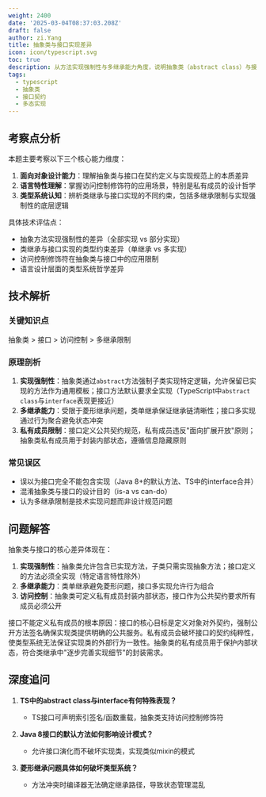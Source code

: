 ```yaml
---
weight: 2400
date: '2025-03-04T08:37:03.208Z'
draft: false
author: zi.Yang
title: 抽象类与接口实现差异
icon: icon/typescript.svg
toc: true
description: 从方法实现强制性与多继承能力角度，说明抽象类（abstract class）与接口（interface）的核心差异。为何接口不能定义私有成员而抽象类可以？
tags:
  - typescript
  - 抽象类
  - 接口契约
  - 多态实现
---
```


## 考察点分析

本题主要考察以下三个核心能力维度：

1. **面向对象设计能力**：理解抽象类与接口在契约定义与实现规范上的本质差异
2. **语言特性理解**：掌握访问控制修饰符的应用场景，特别是私有成员的设计哲学
3. **类型系统认知**：辨析类继承与接口实现的不同约束，包括多继承限制与实现强制性的底层逻辑

具体技术评估点：

- 抽象方法实现强制性的差异（全部实现 vs 部分实现）
- 类继承与接口实现的类型约束差异（单继承 vs 多实现）
- 访问控制修饰符在抽象类与接口中的应用限制
- 语言设计层面的类型系统哲学差异

## 技术解析

### 关键知识点

抽象类 > 接口 > 访问控制 > 多继承限制

### 原理剖析

1. **实现强制性**：抽象类通过`abstract`方法强制子类实现特定逻辑，允许保留已实现的方法作为通用模板；接口方法默认要求全实现（TypeScript中`abstract class`与`interface`表现更接近）
2. **多继承能力**：受限于菱形继承问题，类单继承保证继承链清晰性；接口多实现通过行为聚合避免状态冲突
3. **私有成员限制**：接口定义公共契约规范，私有成员违反"面向扩展开放"原则；抽象类私有成员用于封装内部状态，遵循信息隐藏原则

### 常见误区

- 误以为接口完全不能包含实现（Java 8+的默认方法、TS中的interface合并）
- 混淆抽象类与接口的设计目的（is-a vs can-do）
- 认为多继承限制是技术实现问题而非设计规范问题

## 问题解答

抽象类与接口的核心差异体现在：

1. **实现强制性**：抽象类允许包含已实现方法，子类只需实现抽象方法；接口定义的方法必须全实现（特定语言特性除外）
2. **多继承能力**：类单继承避免菱形问题，接口多实现允许行为组合
3. **访问控制**：抽象类可定义私有成员封装内部状态，接口作为公共契约要求所有成员必须公开

接口不能定义私有成员的根本原因：接口的核心目标是定义对象对外契约，强制公开方法签名确保实现类提供明确的公共服务。私有成员会破坏接口的契约纯粹性，使类型系统无法保证实现类的外部行为一致性。抽象类的私有成员用于保护内部状态，符合类继承中"逐步完善实现细节"的封装需求。

## 深度追问

1. **TS中的abstract class与interface有何特殊表现？**
   - TS接口可声明索引签名/函数重载，抽象类支持访问控制修饰符

2. **Java 8接口的默认方法如何影响设计模式？**
   - 允许接口演化而不破坏实现类，实现类似mixin的模式

3. **菱形继承问题具体如何破坏类型系统？**
   - 方法冲突时编译器无法确定继承路径，导致状态管理混乱
